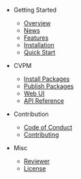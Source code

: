 - Getting Started

  - [Overview](guide/overview.md)
  - [News](guide/news.md)
  - [Features](guide/features.md)
  - [Installation](guide/installation.md)
  - [Quick Start](guide/quick-start.md)

- CVPM
  - [Install Packages](guide/cvpm/install-packages.md)
  - [Publish Packages](guide/cvpm/publish-packages.md)
  - [Web UI](guide/cvpm/webui-usage.md)
  - [API Reference](guide/cvpm/api-reference.md)

- Contribution

  - [Code of Conduct](guide/contribution/code-of-conduct.md)
  - [Contributing](guide/contribution/contributing.md)

- Misc

  - [Reviewer](guide/misc/reviewer.md)
  - [License](guide/misc/license.md)
